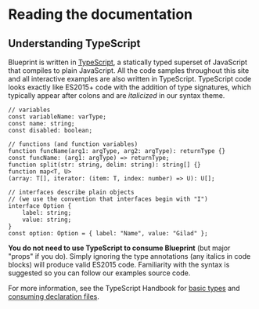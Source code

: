 # Reading the documentation

## Understanding TypeScript

Blueprint is written in [TypeScript](https://www.typescriptlang.org/), a statically typed superset
of JavaScript that compiles to plain JavaScript. All the code samples throughout this site and
all interactive examples are also written in TypeScript. TypeScript code looks exactly like ES2015+
code with the addition of type signatures, which typically appear after colons and are *italicized*
in our syntax theme.

```
// variables  
const variableName: varType;  
const name: string;  
const disabled: boolean;  
  
// functions (and function variables)  
function funcName(arg1: argType, arg2: argType): returnType {}  
const funcName: (arg1: argType) => returnType;  
function split(str: string, delim: string): string[] {}  
function map<T, U>(array: T[], iterator: (item: T, index: number) => U): U[];  
  
// interfaces describe plain objects  
// (we use the convention that interfaces begin with "I")  
interface Option {  
    label: string;  
    value: string;  
}  
const option: Option = { label: "Name", value: "Gilad" };  

```

**You do not need to use TypeScript to consume Blueprint** (but major "props" if you do).
Simply ignoring the type annotations (any italics in code blocks) will produce valid ES2015 code.
Familiarity with the syntax is suggested so you can follow our examples source code.

For more information, see the TypeScript Handbook for [basic types](https://www.typescriptlang.org/docs/handbook/basic-types.html)
and [consuming declaration files](https://www.typescriptlang.org/docs/handbook/declaration-files/consumption.html).